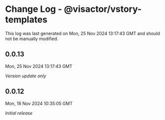 # Change Log - @visactor/vstory-templates

This log was last generated on Mon, 25 Nov 2024 13:17:43 GMT and should not be manually modified.

## 0.0.13
Mon, 25 Nov 2024 13:17:43 GMT

_Version update only_

## 0.0.12
Mon, 18 Nov 2024 10:35:05 GMT

_Initial release_

